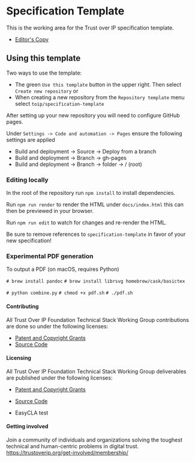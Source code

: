 # Specification Template

This is the working area for the Trust over IP specification template.

* [Editor's Copy](https://trustoverip.github.io/specification-template/)

## Using this template

Two ways to use the template:
* The green `Use this template` button in the upper right. Then select `Create new repository` or
* When creating a new repository from the `Repository template` menu select `toip/specification-template`

After setting up your new repository you will need to configure GitHub pages.

Under `Settings -> Code and automation -> Pages` ensure the following settings are applied

* Build and deployment -> Source -> Deploy from a branch
* Build and deployment -> Branch -> gh-pages
* Build and deployment -> Branch -> folder -> / (root)

### Editing locally

In the root of the repository run `npm install` to install dependencies.

Run `npm run render` to render the HTML under `docs/index.html` this can then be previewed in your browser.

Run `npm run edit` to watch for changes and re-render the HTML.

Be sure to remove references to `specification-template` in favor of your new specification!

### Experimental PDF generation

To output a PDF (on macOS, requires Python)

`# brew install pandoc`
`# brew install librsvg homebrew/cask/basictex`

`# python combine.py`
`# chmod +x pdf.sh`
`# ./pdf.sh`

#### Contributing

All Trust Over IP Foundation Technical Stack Working Group contributions are done so under the following licenses:

* [Patent and Copyright Grants](CONTRIBUTING.md)
* [Source Code](SOURCE_CODE.md)

#### Licensing

All Trust Over IP Foundation Technical Stack Working Group deliverables are published under the following licenses:

* [Patent and Copyright Grants](LICENSE.md)
* [Source Code](SOURCE_CODE.md)

* EasyCLA test

#### Getting involved

Join a community of individuals and organizations solving the toughest technical and human-centric problems in digital trust. https://trustoverip.org/get-involved/membership/
